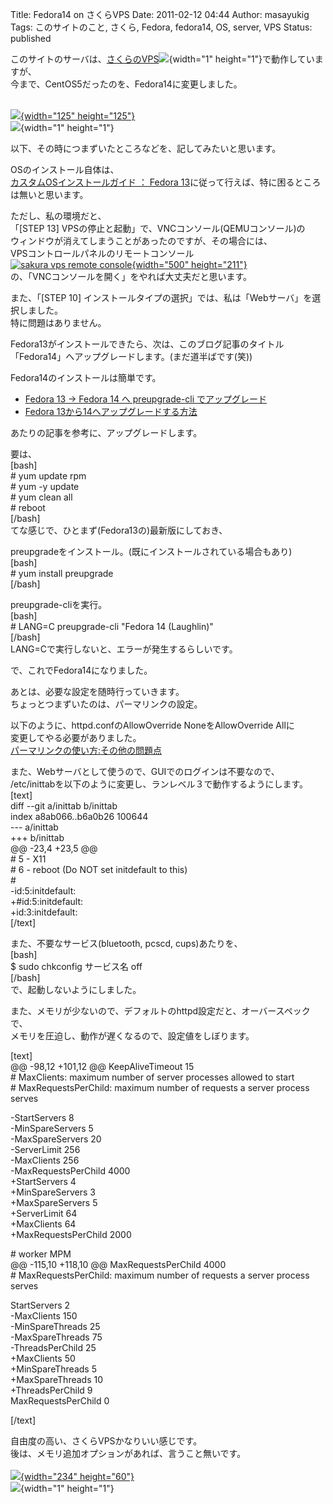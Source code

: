 Title: Fedora14 on さくらVPS
Date: 2011-02-12 04:44
Author: masayukig
Tags: このサイトのこと, さくら, Fedora, fedora14, OS, server, VPS
Status: published

このサイトのサーバは、[さくらのVPS](http://px.a8.net/svt/ejp?a8mat=1O2ZNX+BN57FE+D8Y+BWVTE)![](http://www15.a8.net/0.gif?a8mat=1O2ZNX+BN57FE+D8Y+BWVTE){width="1"
height="1"}で動作していますが、  
今まで、CentOS5だったのを、Fedora14に変更しました。

[  
![](http://www28.a8.net/svt/bgt?aid=100916493704&wid=002&eno=01&mid=s00000001717002006000&mc=1){width="125"
height="125"}](http://px.a8.net/svt/ejp?a8mat=1O2ZNX+BN57FE+D8Y+BXYE9)  
![](http://www18.a8.net/0.gif?a8mat=1O2ZNX+BN57FE+D8Y+BXYE9){width="1"
height="1"}

以下、その時につまずいたところなどを、記してみたいと思います。

OSのインストール自体は、  
[カスタムOSインストールガイド ： Fedora
13](http://support.sakura.ad.jp/support/vps/menu_oscustom_fedora.shtml)に従って行えば、特に困るところは無いと思います。

ただし、私の環境だと、  
「\[STEP 13\] VPSの停止と起動」で、VNCコンソール(QEMUコンソール)の  
ウィンドウが消えてしまうことがあったのですが、その場合には、  
VPSコントロールパネルのリモートコンソール  
[![sakura vps remote
console](http://farm6.static.flickr.com/5092/5436912432_e26d889434.jpg){width="500"
height="211"}](http://www.flickr.com/photos/masayun/5436912432/ "sakura vps remote console by masayukig, on Flickr")  
の、「VNCコンソールを開く」をやれば大丈夫だと思います。

また、「\[STEP 10\]
インストールタイプの選択」では、私は「Webサーバ」を選択しました。  
特に問題はありません。

Fedora13がインストールできたら、次は、このブログ記事のタイトル  
「Fedora14」へアップグレードします。(まだ道半ばです(笑))

Fedora14のインストールは簡単です。

-   [Fedora 13 → Fedora 14 へ preupgrade-cli
    でアップグレード](http://blog.tnmt.info/2010/11/06/upgrade-fedora-13-to-14-using-preupgrade/)
-   [Fedora
    13から14へアップグレードする方法](http://journal.mycom.co.jp/articles/2010/11/09/upgrading-fedora-from-13-to-14/index.html)

あたりの記事を参考に、アップグレードします。

要は、  
\[bash\]  
\# yum update rpm  
\# yum -y update  
\# yum clean all  
\# reboot  
\[/bash\]  
てな感じで、ひとまず(Fedora13の)最新版にしておき、

preupgradeをインストール。(既にインストールされている場合もあり)  
\[bash\]  
\# yum install preupgrade  
\[/bash\]

preupgrade-cliを実行。  
\[bash\]  
\# LANG=C preupgrade-cli "Fedora 14 (Laughlin)"  
\[/bash\]  
LANG=Cで実行しないと、エラーが発生するらしいです。

で、これでFedora14になりました。

あとは、必要な設定を随時行っていきます。  
ちょっとつまずいたのは、パーマリンクの設定。

以下のように、httpd.confのAllowOverride NoneをAllowOverride Allに  
変更してやる必要がありました。  
[パーマリンクの使い方:その他の問題点](http://wpdocs.sourceforge.jp/%E3%83%91%E3%83%BC%E3%83%9E%E3%83%AA%E3%83%B3%E3%82%AF%E3%81%AE%E4%BD%BF%E3%81%84%E6%96%B9#.E3.81.9D.E3.81.AE.E4.BB.96.E3.81.AE.E5.95.8F.E9.A1.8C.E7.82.B9)

また、Webサーバとして使うので、GUIでのログインは不要なので、  
/etc/inittabを以下のように変更し、ランレベル３で動作するようにします。  
\[text\]  
diff --git a/inittab b/inittab  
index a8ab066..b6a0b26 100644  
--- a/inittab  
+++ b/inittab  
@@ -23,4 +23,5 @@  
\# 5 - X11  
\# 6 - reboot (Do NOT set initdefault to this)  
\#  
-id:5:initdefault:  
+\#id:5:initdefault:  
+id:3:initdefault:  
\[/text\]

また、不要なサービス(bluetooth, pcscd, cups)あたりを、  
\[bash\]  
\$ sudo chkconfig サービス名 off  
\[/bash\]  
で、起動しないようにしました。

また、メモリが少ないので、デフォルトのhttpd設定だと、オーバースペックで、  
メモリを圧迫し、動作が遅くなるので、設定値をしぼります。

\[text\]  
@@ -98,12 +101,12 @@ KeepAliveTimeout 15  
\# MaxClients: maximum number of server processes allowed to start  
\# MaxRequestsPerChild: maximum number of requests a server process
serves

-StartServers 8  
-MinSpareServers 5  
-MaxSpareServers 20  
-ServerLimit 256  
-MaxClients 256  
-MaxRequestsPerChild 4000  
+StartServers 4  
+MinSpareServers 3  
+MaxSpareServers 5  
+ServerLimit 64  
+MaxClients 64  
+MaxRequestsPerChild 2000

\# worker MPM  
@@ -115,10 +118,10 @@ MaxRequestsPerChild 4000  
\# MaxRequestsPerChild: maximum number of requests a server process
serves

StartServers 2  
-MaxClients 150  
-MinSpareThreads 25  
-MaxSpareThreads 75  
-ThreadsPerChild 25  
+MaxClients 50  
+MinSpareThreads 5  
+MaxSpareThreads 10  
+ThreadsPerChild 9  
MaxRequestsPerChild 0

\[/text\]

自由度の高い、さくらVPSかなりいい感じです。  
後は、メモリ追加オプションがあれば、言うこと無いです。  
[  
![](http://www29.a8.net/svt/bgt?aid=100916493704&wid=002&eno=01&mid=s00000001717002004000&mc=1){width="234"
height="60"}](http://px.a8.net/svt/ejp?a8mat=1O2ZNX+BN57FE+D8Y+BXIYP)  
![](http://www12.a8.net/0.gif?a8mat=1O2ZNX+BN57FE+D8Y+BXIYP){width="1"
height="1"}

